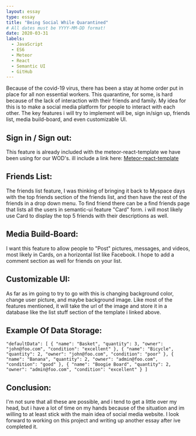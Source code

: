 ```yaml
---
layout: essay
type: essay
title: "Being Social While Quarantined"
# All dates must be YYYY-MM-DD format!
date: 2020-03-31
labels:
  - JavaScript
  - ES6
  - Meteor
  - React
  - Semantic UI
  - GitHub
---
```


Because of the covid-19 virus, there has been a stay at home order put in place for all non essential workers. This quarantine, for some, is hard because of the lack of interaction with their friends and family. My idea for this is to make a social media platform for people to interact with each other. The key features i will try to implement will be, sign in/sign up, friends list, media build-board, and even customizable UI.

Sign in / Sign out:
---
This feature is already included with the meteor-react-template we have been using for our WOD's. ill include a link here:  [Meteor-react-template](https://github.com/ics-software-engineering/meteor-application-template-react)


Friends List:
---
The friends list feature, I was thinking of bringing it back to Myspace days with the top friends section of the friends list, and then have the rest of the friends in a drop down menu. To find friend there can be a find friends page that lists all the users in semantic-ui feature "Card" form. i will most likely use Card to display the top 5 friends with their descriptions as well.


Media Build-Board:
---
I want this feature to allow people to "Post" pictures, messages, and videos, most likely in Cards, on a horizontal list like Facebook. I hope to add a comment section as well for friends on your list.


Customizable UI:
---
As far as im going to try to go with this is changing background color, change user picture, and maybe background image. Like most of the features mentioned, it will take the url of the image and store it in a database like the list stuff section of the template i linked above.

Example Of Data Storage:
---
`
"defaultData": [
    { "name": "Basket", "quantity": 3, "owner": "john@foo.com", "condition": "excellent" },
    { "name": "Bicycle", "quantity": 2, "owner": "john@foo.com", "condition": "poor" },
    { "name": "Banana", "quantity": 2, "owner": "admin@foo.com", "condition": "good" },
    { "name": "Boogie Board", "quantity": 2, "owner": "admin@foo.com", "condition": "excellent" }
  ]
`

Conclusion:
---
I'm not sure that all these are possible, and i tend to get a little over my head, but i have a lot of time on my hands because of the situation and im willing to at least stick with the main idea of social media website. I look forward to working on this project and writing up another essay after ive completed it.
